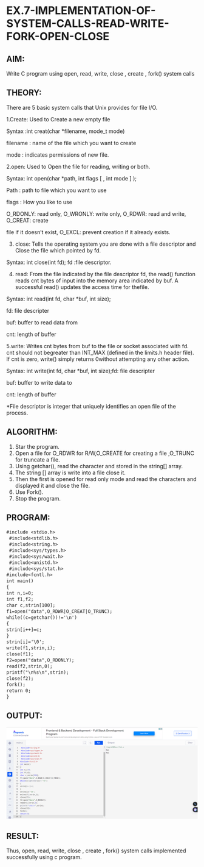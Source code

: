 # EX.7-IMPLEMENTATION-OF-SYSTEM-CALLS-READ-WRITE-FORK-OPEN-CLOSE

## AIM:

Write C program using open, read, write, close , create , fork() system calls

## THEORY:

There are 5 basic system calls that Unix provides for file I/O.

1.Create: Used to Create a new empty file

Syntax :int creat(char *filename, mode_t mode)

filename : name of the file which you want to create

mode : indicates permissions of new file.

2.open: Used to Open the file for reading, writing or both.

Syntax: int open(char *path, int flags [ , int mode ] );

Path : path to file which you want to use

flags : How you like to use

O_RDONLY: read only, O_WRONLY: write only, O_RDWR: read and write, O_CREAT: create

file if it doesn’t exist, O_EXCL: prevent creation if it already exists.

3. close: Tells the operating system you are done with a file descriptor and Close the file which
pointed by fd.

Syntax: int close(int fd); fd :file
descriptor.

4. read: From the file indicated by the file descriptor fd, the read() function reads cnt bytes of input
into the memory area indicated by buf. A successful read() updates the access time for thefile.

Syntax: int read(int fd, char *buf, int size);

fd: file descripter

buf: buffer to read data from

cnt: length of buffer

5.write: Writes cnt bytes from buf to the file or socket associated with fd. cnt should not begreater
than INT_MAX (defined in the limits.h header file). If cnt is zero, write() simply returns 0without
attempting any other action.

Syntax: int write(int fd, char *buf, int size);fd: file
descripter

buf: buffer to write data to

cnt: length of buffer

*File descriptor is integer that uniquely identifies an open file of the process.

## ALGORITHM:

1. Star the program.
2. Open a file for O_RDWR for R/W,O_CREATE for creating a file ,O_TRUNC for truncate
a file.
3. Using getchar(), read the character and stored in the string[] array.
4. The string [] array is write into a file close it.
5. Then the first is opened for read only mode and read the characters and displayed it and
close the file.
6. Use Fork().
7. Stop the program. 

## PROGRAM:
```
#include <stdio.h>
 #include<stdlib.h>
 #include<string.h>
 #include<sys/types.h>
 #include<sys/wait.h>
 #include<unistd.h>
 #include<sys/stat.h>
#include<fcntl.h>
int main()
{
int n,i=0;
int f1,f2;
char c,strin[100];
f1=open("data",O_RDWR|O_CREAT|O_TRUNC);
while((c=getchar())!='\n')
{
strin[i++]=c;
}
strin[i]='\0';
write(f1,strin,i);
close(f1);
f2=open("data",O_RDONLY);
read(f2,strin,0);
printf("\n%s\n",strin);
close(f2);
fork();
return 0;
}
```
## OUTPUT:

![](7.png)

## RESULT:

Thus, open, read, write, close , create , fork() system calls implemented successfully using c program. 
